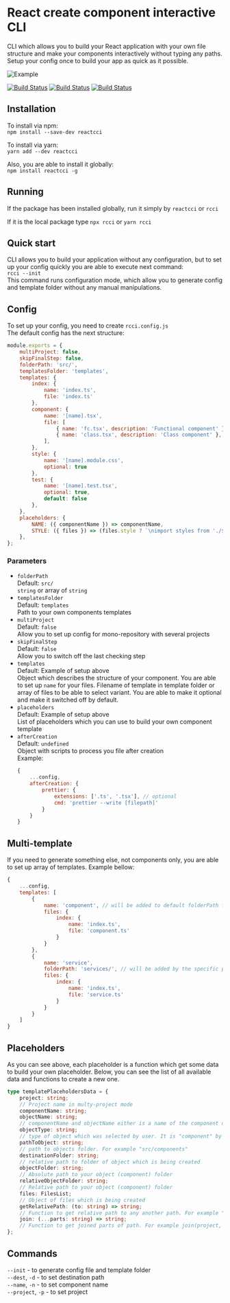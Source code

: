 # React create component interactive CLI
CLI which allows you to build your React application with your own file structure and make your components interactively without typing any paths.
Setup your config once to build your app as quick as it possible.

![Example](https://raw.githubusercontent.com/coolassassin/reactcci/master/readme-example.gif)

[![Build Status](https://travis-ci.org/coolassassin/reactcci.svg?branch=master)](https://travis-ci.org/github/coolassassin/reactcci)
[![Build Status](https://img.shields.io/npm/dm/reactcci.svg?style=flat)](https://www.npmjs.com/package/reactcci)
[![Build Status](https://img.shields.io/npm/v/reactcci.svg?style=flat)](https://www.npmjs.com/package/reactcci)


## Installation
To install via npm:  
```npm install --save-dev reactcci```  

To install via yarn:  
```yarn add --dev reactcci```

Also, you are able to install it globally:  
```npm install reactcci -g```

## Running
If the package has been installed globally, run it simply by `reactcci` or `rcci`

If it is the local package type `npx rcci` or `yarn rcci`

## Quick start
CLI allows you to build your application without any configuration, 
but to set up your config quickly you are able to execute next command:  
`rcci --init`  
This command runs configuration mode, 
which allow you to generate config and template folder without any manual manipulations.

## Config
To set up your config, you need to create `rcci.config.js`  
The default config has the next structure:
```javascript
module.exports = {
    multiProject: false,
    skipFinalStep: false,
    folderPath: 'src/',
    templatesFolder: 'templates',
    templates: {
        index: {
            name: 'index.ts',
            file: 'index.ts'
        },
        component: {
            name: '[name].tsx',
            file: [
                { name: 'fc.tsx', description: 'Functional component' },
                { name: 'class.tsx', description: 'Class component' },
            ],
        },
        style: {
            name: '[name].module.css',
            optional: true
        },
        test: {
            name: '[name].test.tsx',
            optional: true,
            default: false
        },
    },
    placeholders: {
        NAME: ({ componentName }) => componentName,
        STYLE: ({ files }) => (files.style ? `\nimport styles from './${files.style.name}';` : ''),
    },
};
```

### Parameters

- `folderPath`  
Default: `src/`  
`string` or array of `string`  
- `templatesFolder`  
Default: `templates`  
Path to your own components templates
- `multiProject`  
Default: `false`  
Allow you to set up config for mono-repository with several projects
- `skipFinalStep`  
Default: `false`  
Allow you to switch off the last checking step  
- `templates`  
Default: Example of setup above  
Object which describes the structure of your component. 
You are able to set up `name` for your files. 
Filename of template in template folder or array of files to be able to select variant. 
You are able to make it optional and make it switched off by default.
- `placeholders`  
Default: Example of setup above  
List of placeholders which you can use to build your own component template
- `afterCreation`  
Default: `undefined`  
Object with scripts to process you file after creation  
Example:  
    ```javascript
    {
        ...config,
        afterCreation: {                
            prettier: {
                extensions: ['.ts', '.tsx'], // optional
                cmd: 'prettier --write [filepath]'
            }
        }
    }
    ```

## Multi-template
If you need to generate something else, not components only, you are able to set up array of templates. Example bellow:
```javascript
{
    ...config,
    templates: [
        {
            name: 'component', // will be added to default folderPath folder
            files: {
                index: {
                    name: 'index.ts',
                    file: 'component.ts'
                }
            }
        },
        {
            name: 'service',
            folderPath: 'services/', // will be added by the specific path
            files: {
                index: {
                    name: 'index.ts',
                    file: 'service.ts'
                }
            }
        }
    ]
}
```

## Placeholders
As you can see above, each placeholder is a function which get some data to build your own placeholder.
Below, you can see the list of all available data and functions to create a new one.
``` typescript
type templatePlaceholdersData = {
    project: string;
    // Project name in multy-project mode
    componentName: string;
    objectName: string;
    // componentName and objectName either is a name of the component or another object in multi-template mode
    objectType: string;
    // type of object which was selected by user. It is "component" by default.
    pathToObject: string;
    // path to objects folder. For example "src/components"
    destinationFolder: string;
    // relative path to folder of object which is being created
    objectFolder: string;
    // Absolute path to your object (component) folder
    relativeObjectFolder: string;
    // Relative path to your object (component) folder
    files: FilesList;
    // Object of files which is being created
    getRelativePath: (to: string) => string;
    // Function to get relative path to any another path. For example "../../src/helpers"
    join: (...parts: string) => string;
    // Function to get joined parts of path. For example join(project, destinationFolder, componentName)
};
```
  
## Commands
`--init` - to generate config file and template folder  
`--dest`, `-d` - to set destination path  
`--name`, `-n` - to set component name  
`--project`, `-p` - to set project
